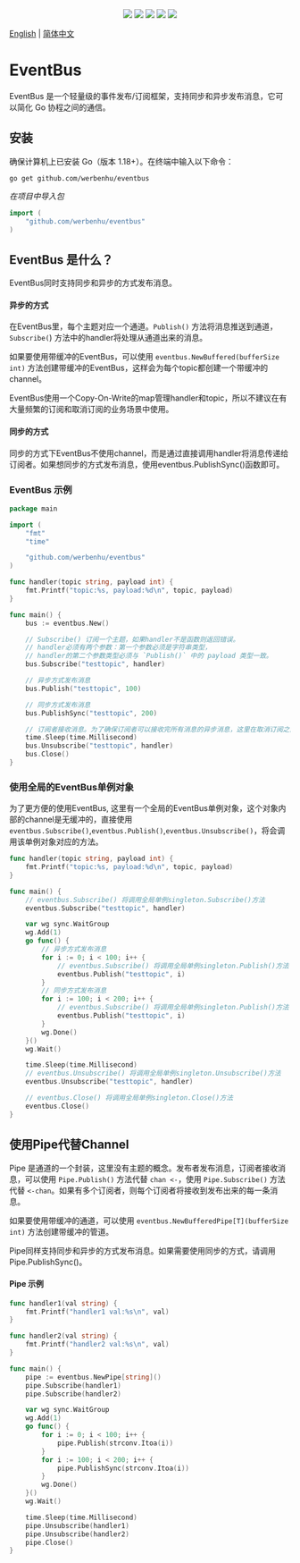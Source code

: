 <div align='center'>
<a href="https://github.com/werbenhu/eventbus/actions"><img src="https://github.com/werbenhu/eventbus/workflows/Go/badge.svg"></a>
<a href="https://goreportcard.com/report/github.com/werbenhu/eventbus"><img src="https://goreportcard.com/badge/github.com/werbenhu/eventbus"></a>
<a href="https://coveralls.io/github/werbenhu/eventbus?branch=master"><img src="https://coveralls.io/repos/github/werbenhu/eventbus/badge.svg?branch=master"></a>   
<a href="https://github.com/werbenhu/eventbus"><img src="https://img.shields.io/github/license/mashape/apistatus.svg"></a>
<a href="https://pkg.go.dev/github.com/werbenhu/eventbus"><img src="https://pkg.go.dev/badge/github.com/werbenhu/eventbus.svg"></a>
</div>

[English](README.md) | [简体中文](README-CN.md)
# EventBus
EventBus 是一个轻量级的事件发布/订阅框架，支持同步和异步发布消息，它可以简化 Go 协程之间的通信。


## 安装

确保计算机上已安装 Go（版本 1.18+）。在终端中输入以下命令：

`go get github.com/werbenhu/eventbus`

*在项目中导入包*
```go
import (
	"github.com/werbenhu/eventbus"
)
```

## EventBus 是什么？

EventBus同时支持同步和异步的方式发布消息。

#### 异步的方式
在EventBus里，每个主题对应一个通道。`Publish()` 方法将消息推送到通道，`Subscribe(`) 方法中的handler将处理从通道出来的消息。

如果要使用带缓冲的EventBus，可以使用 `eventbus.NewBuffered(bufferSize int)` 方法创建带缓冲的EventBus，这样会为每个topic都创建一个带缓冲的channel。

EventBus使用一个Copy-On-Write的map管理handler和topic，所以不建议在有大量频繁的订阅和取消订阅的业务场景中使用。

#### 同步的方式
同步的方式下EventBus不使用channel，而是通过直接调用handler将消息传递给订阅者。如果想同步的方式发布消息，使用eventbus.PublishSync()函数即可。


### EventBus 示例
```go
package main

import (
	"fmt"
	"time"

	"github.com/werbenhu/eventbus"
)

func handler(topic string, payload int) {
	fmt.Printf("topic:%s, payload:%d\n", topic, payload)
}

func main() {
	bus := eventbus.New()

	// Subscribe() 订阅一个主题，如果handler不是函数则返回错误。
	// handler必须有两个参数：第一个参数必须是字符串类型，
	// handler的第二个参数类型必须与 `Publish()` 中的 payload 类型一致。
	bus.Subscribe("testtopic", handler)

	// 异步方式发布消息
	bus.Publish("testtopic", 100)

	// 同步方式发布消息
	bus.PublishSync("testtopic", 200)

	// 订阅者接收消息。为了确保订阅者可以接收完所有消息的异步消息，这里在取消订阅之前给了一点延迟。
	time.Sleep(time.Millisecond)
	bus.Unsubscribe("testtopic", handler)
	bus.Close()
}
```

### 使用全局的EventBus单例对象

为了更方便的使用EventBus, 这里有一个全局的EventBus单例对象，这个对象内部的channel是无缓冲的，直接使用`eventbus.Subscribe()`,`eventbus.Publish()`,`eventbus.Unsubscribe()`，将会调用该单例对象对应的方法。

```go
func handler(topic string, payload int) {
	fmt.Printf("topic:%s, payload:%d\n", topic, payload)
}

func main() {
	// eventbus.Subscribe() 将调用全局单例singleton.Subscribe()方法
	eventbus.Subscribe("testtopic", handler)

	var wg sync.WaitGroup
	wg.Add(1)
	go func() {
		// 异步方式发布消息
		for i := 0; i < 100; i++ {
			// eventbus.Subscribe() 将调用全局单例singleton.Publish()方法
			eventbus.Publish("testtopic", i)
		}
		// 同步方式发布消息
		for i := 100; i < 200; i++ {
			// eventbus.Subscribe() 将调用全局单例singleton.Publish()方法
			eventbus.Publish("testtopic", i)
		}
		wg.Done()
	}()
	wg.Wait()

	time.Sleep(time.Millisecond)
	// eventbus.Unsubscribe() 将调用全局单例singleton.Unsubscribe()方法
	eventbus.Unsubscribe("testtopic", handler)

	// eventbus.Close() 将调用全局单例singleton.Close()方法
	eventbus.Close()
}
```

## 使用Pipe代替Channel

Pipe 是通道的一个封装，这里没有主题的概念。发布者发布消息，订阅者接收消息，可以使用 `Pipe.Publish()` 方法代替 `chan <-`，使用 `Pipe.Subscribe()` 方法代替 `<-chan`。如果有多个订阅者，则每个订阅者将接收到发布出来的每一条消息。

如果要使用带缓冲的通道，可以使用 `eventbus.NewBufferedPipe[T](bufferSize int)` 方法创建带缓冲的管道。

Pipe同样支持同步和异步的方式发布消息。如果需要使用同步的方式，请调用Pipe.PublishSync()。

#### Pipe 示例
```go
func handler1(val string) {
	fmt.Printf("handler1 val:%s\n", val)
}

func handler2(val string) {
	fmt.Printf("handler2 val:%s\n", val)
}

func main() {
	pipe := eventbus.NewPipe[string]()
	pipe.Subscribe(handler1)
	pipe.Subscribe(handler2)

	var wg sync.WaitGroup
	wg.Add(1)
	go func() {
		for i := 0; i < 100; i++ {
			pipe.Publish(strconv.Itoa(i))
		}
		for i := 100; i < 200; i++ {
			pipe.PublishSync(strconv.Itoa(i))
		}
		wg.Done()
	}()
	wg.Wait()

	time.Sleep(time.Millisecond)
	pipe.Unsubscribe(handler1)
	pipe.Unsubscribe(handler2)
	pipe.Close()
}
```
